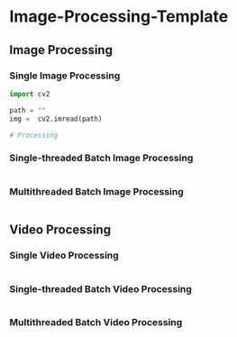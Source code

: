 # Image-Processing-Template

## Image Processing

### Single Image Processing

```python
import cv2

path = ""
img =  cv2.imread(path)

# Processing
```

### Single-threaded Batch Image Processing

```python

```


### Multithreaded Batch Image Processing

```python

```

## Video Processing

### Single Video Processing

```python

```

### Single-threaded Batch Video Processing

```python

```

### Multithreaded Batch Video Processing

```python

```
